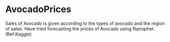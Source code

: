 # AvocadoPrices
Sales of Avocado is given according to the types of avocado and the region of sales. Have tried forecasting the prices of Avocado using fbprophet.(Ref:Kaggle) 
